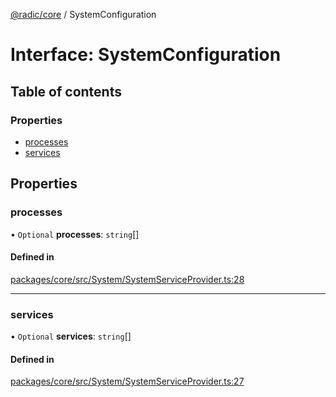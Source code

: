 [@radic/core](../README.md) / SystemConfiguration

# Interface: SystemConfiguration

## Table of contents

### Properties

- [processes](SystemConfiguration.md#processes)
- [services](SystemConfiguration.md#services)

## Properties

### processes

• `Optional` **processes**: `string`[]

#### Defined in

[packages/core/src/System/SystemServiceProvider.ts:28](https://github.com/robinradic/npm-packages/blob/81c68f6/packages/core/src/System/SystemServiceProvider.ts#L28)

___

### services

• `Optional` **services**: `string`[]

#### Defined in

[packages/core/src/System/SystemServiceProvider.ts:27](https://github.com/robinradic/npm-packages/blob/81c68f6/packages/core/src/System/SystemServiceProvider.ts#L27)
